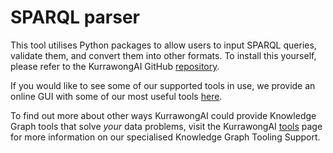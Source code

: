 # SPARQL parser

This tool utilises Python packages to allow users to input SPARQL queries, validate them, and convert them into other formats. To install this yourself, please refer to the KurrawongAI GitHub [repository](https://github.com/Kurrawong/sparql). 

If you would like to see some of our supported tools in use, we provide an online GUI with some of our most useful tools [here](https://tools.kurrawong.ai/).

To find out more about other ways KurrawongAI could provide Knowledge Graph tools that solve *your* data problems, visit the KurrawongAI [tools](https://kurrawong.ai/services/tools) page for more information on our specialised Knowledge Graph Tooling Support. 
